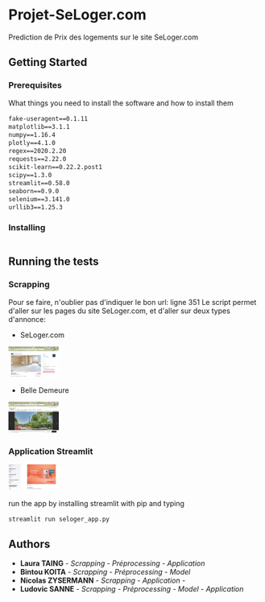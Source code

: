 # Projet-SeLoger.com

Prediction de Prix des logements sur le site SeLoger.com

## Getting Started
### Prerequisites

What things you need to install the software and how to install them

```
fake-useragent==0.1.11
matplotlib==3.1.1
numpy==1.16.4
plotly==4.1.0
regex==2020.2.20
requests==2.22.0
scikit-learn==0.22.2.post1
scipy==1.3.0
streamlit==0.58.0
seaborn==0.9.0
selenium==3.141.0
urllib3==1.25.3
```

### Installing

```
```

## Running the tests

### Scrapping

Pour se faire, n'oublier pas d'indiquer le bon url: ligne 351
Le script permet d'aller sur les pages du site SeLoger.com, et d'aller sur deux types d'annonce:
- SeLoger.com
<img src="https://github.com/TAINGL/Projet-SeLoger.com/blob/master/img/SeLoger_Annonce.png" width="100"/>

- Belle Demeure
<img src="https://github.com/TAINGL/Projet-SeLoger.com/blob/master/img/BD_Annonce.png" width="100"/>

### Application Streamlit

<img src="https://github.com/TAINGL/Projet-SeLoger.com/blob/master/img/PredictLogement.png" width="100"/>

run the app by installing streamlit with pip and typing
```
streamlit run seloger_app.py
```

## Authors

* **Laura TAING** - *Scrapping - Préprocessing - Application*  
* **Bintou KOITA** - *Scrapping - Préprocessing - Model* 
* **Nicolas ZYSERMANN** - *Scrapping - Application* - 
* **Ludovic SANNE** - *Scrapping - Préprocessing - Model - Application*
